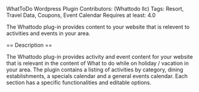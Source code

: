 WhatToDo Wordpress Plugin Contributors: (Whattodo llc) Tags: Resort, Travel Data, Coupons, Event Calendar Requires at least: 4.0

The Whattodo plug-in provides content to your website that is relevent to activities and events in your area.

== Description ==

The Whattodo plug-in provides activity and event content for your website that is relevant in the content of What to do while on holiday / vacation in your area. The plugin contains a listing of activities by category, dining establishments, a specials calendar and a general events calendar. Each section has a specific functionalities and editable options.